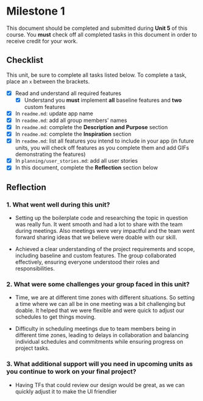 # Milestone 1

This document should be completed and submitted during **Unit 5** of this course. You **must** check off all completed tasks in this document in order to receive credit for your work.

## Checklist

This unit, be sure to complete all tasks listed below. To complete a task, place an `x` between the brackets.

- [x] Read and understand all required features
  - [x] Understand you **must** implement **all** baseline features and **two** custom features
- [x] In `readme.md`: update app name
- [x] In `readme.md`: add all group members' names
- [x] In `readme.md`: complete the **Description and Purpose** section
- [x] In `readme.md`: complete the **Inspiration** section
- [x] In `readme.md`: list all features you intend to include in your app (in future units, you will check off features as you complete them and add GIFs demonstrating the features)
- [x] In `planning/user_stories.md`: add all user stories
- [x] In this document, complete the **Reflection** section below

## Reflection

### 1. What went well during this unit?

- Setting up the boilerplate code and researching the topic in question was really fun. It went smooth and had a lot to share with the team during meetings. Also meetings were very impactful and the team went forward sharing ideas that we believe were doable with our skill.

- Achieved a clear understanding of the project requirements and scope, including baseline and custom features. The group collaborated effectively, ensuring everyone understood their roles and responsibilities.


### 2. What were some challenges your group faced in this unit?

- Time, we are at different time zones with different situations. So setting a time where we can all be in one meeting was a bit challenging but doable. It helped that we were flexible and were quick to adjust our schedules to get things moving.

- Difficulty in scheduling meetings due to team members being in different time zones, leading to delays in collaboration and balancing individual schedules and commitments while ensuring progress on project tasks.

### 3. What additional support will you need in upcoming units as you continue to work on your final project?

- Having TFs that could review our design would be great, as we can quickly adjust it to make the UI friendlier

